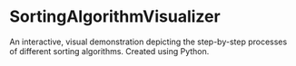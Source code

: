 # SortingAlgorithmVisualizer
An interactive, visual demonstration depicting the step-by-step processes of different sorting algorithms. Created using Python.
